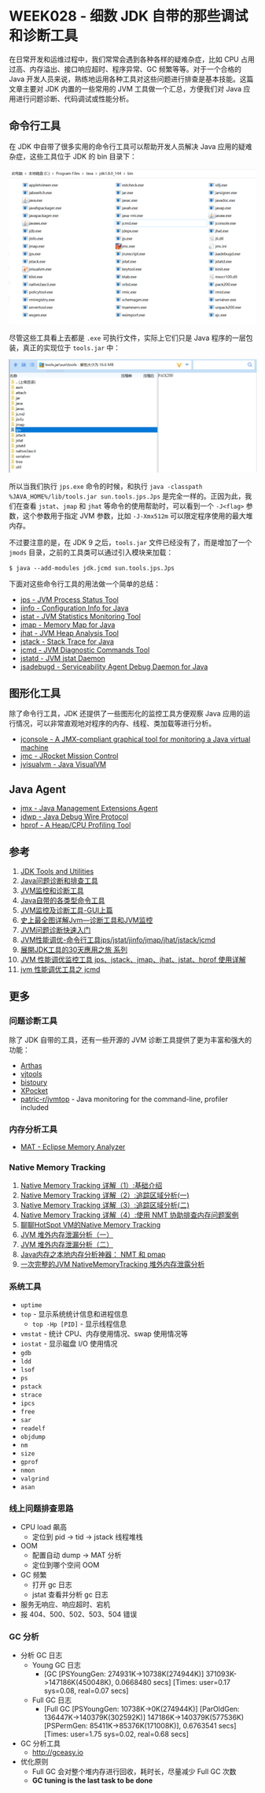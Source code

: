 # WEEK028 - 细数 JDK 自带的那些调试和诊断工具

在日常开发和运维过程中，我们常常会遇到各种各样的疑难杂症，比如 CPU 占用过高、内存溢出、接口响应超时、程序异常、GC 频繁等等。对于一个合格的 Java 开发人员来说，熟练地运用各种工具对这些问题进行排查是基本技能。这篇文章主要对 JDK 内置的一些常用的 JVM 工具做一个汇总，方便我们对 Java 应用进行问题诊断、代码调试或性能分析。

## 命令行工具

在 JDK 中自带了很多实用的命令行工具可以帮助开发人员解决 Java 应用的疑难杂症，这些工具位于 JDK 的 bin 目录下：

![](./images/java-bin.png)

尽管这些工具看上去都是 `.exe` 可执行文件，实际上它们只是 Java 程序的一层包装，真正的实现位于 `tools.jar` 中：

![](./images/tools.jar.png)

所以当我们执行 `jps.exe` 命令的时候，和执行 `java -classpath %JAVA_HOME%/lib/tools.jar sun.tools.jps.Jps` 是完全一样的。正因为此，我们在查看 `jstat`、`jmap` 和 `jhat` 等命令的使用帮助时，可以看到一个 `-J<flag>` 参数，这个参数用于指定 JVM 参数，比如 `-J-Xmx512m` 可以限定程序使用的最大堆内存。

不过要注意的是，在 JDK 9 之后，`tools.jar` 文件已经没有了，而是增加了一个 `jmods` 目录，之前的工具类可以通过引入模块来加载：

```
$ java --add-modules jdk.jcmd sun.tools.jps.Jps
```

下面对这些命令行工具的用法做一个简单的总结：

* [jps - JVM Process Status Tool](./jps/README.md)
* [jinfo - Configuration Info for Java](./jinfo/README.md)
* [jstat - JVM Statistics Monitoring Tool](./jstat/README.md)
* [jmap - Memory Map for Java](./jmap/README.md)
* [jhat - JVM Heap Analysis Tool](./jhat/README.md)
* [jstack - Stack Trace for Java](./jstack/README.md)
* [jcmd - JVM Diagnostic Commands Tool](./jcmd/README.md)
* [jstatd - JVM jstat Daemon](./jstatd/README.md)
* [jsadebugd - Serviceability Agent Debug Daemon for Java](./jsadebugd/README.md)

## 图形化工具

除了命令行工具，JDK 还提供了一些图形化的监控工具方便观察 Java 应用的运行情况，可以非常直观地对程序的内存、线程、类加载等进行分析。

* [jconsole - A JMX-compliant graphical tool for monitoring a Java virtual machine](./jconsole/README.md)
* [jmc - JRocket Mission Control](./jmc/README.md)
* [jvisualvm - Java VisualVM](./jvisualvm/README.md)

## Java Agent

* [jmx - Java Management Extensions Agent](./jmx/README.md)
* [jdwp - Java Debug Wire Protocol](./jdwp/README.md)
* [hprof - A Heap/CPU Profiling Tool](./hprof/README.md)

## 参考

1. [JDK Tools and Utilities](https://docs.oracle.com/javase/8/docs/technotes/tools/)
1. [Java问题诊断和排查工具](https://tobebetterjavaer.com/jvm/problem-tools.html)
1. [JVM监控和诊断工具](https://www.cnblogs.com/dwtfukgv/p/15126148.html)
1. [Java自带的各类型命令工具](https://doctording.github.io/sword_at_offer/content/java_jvm/jvm_tools.html)
1. [JVM监控及诊断工具-GUI上篇](https://juejin.cn/post/6972450999034183710)
1. [史上最全图详解Jvm—诊断工具和JVM监控](https://blog.csdn.net/wj1314250/article/details/118370096)
1. [JVM问题诊断快速入门](https://guns-y.github.io/2019/09/04/JVM/JVM%E9%97%AE%E9%A2%98%E8%AF%8A%E6%96%AD%E5%BF%AB%E9%80%9F%E5%85%A5%E9%97%A8/)
1. [JVM性能调优-命令行工具jps/jstat/jinfo/jmap/jhat/jstack/jcmd](https://cloud.tencent.com/developer/article/1790337)
1. [展開JDK工具的30天應用之旅 系列](https://ithelp.ithome.com.tw/users/20140481/ironman/4472)
1. [JVM 性能调优监控工具 jps、jstack、jmap、jhat、jstat、hprof 使用详解](https://my.oschina.net/feichexia/blog/196575)
1. [jvm 性能调优工具之 jcmd](https://cloud.tencent.com/developer/article/1130026)

## 更多

### 问题诊断工具

除了 JDK 自带的工具，还有一些开源的 JVM 诊断工具提供了更为丰富和强大的功能：

* [Arthas](https://arthas.aliyun.com/zh-cn/)
* [vjtools](https://github.com/vipshop/vjtools)
* [bistoury](https://github.com/qunarcorp/bistoury)
* [XPocket](https://xpocket.perfma.com/)
* [patric-r/jvmtop](https://github.com/patric-r/jvmtop) - Java monitoring for the command-line, profiler included

### 内存分析工具

* [MAT - Eclipse Memory Analyzer](https://www.eclipse.org/mat/)

### Native Memory Tracking

1. [Native Memory Tracking 详解（1）:基础介绍](https://heapdump.cn/article/4644018)
1. [Native Memory Tracking 详解（2）:追踪区域分析(一)](https://heapdump.cn/article/4690198)
1. [Native Memory Tracking 详解（3）:追踪区域分析(二)](https://heapdump.cn/article/4813403)
1. [Native Memory Tracking 详解（4）:使用 NMT 协助排查内存问题案例](https://heapdump.cn/article/4926566)
1. [聊聊HotSpot VM的Native Memory Tracking](https://cloud.tencent.com/developer/article/1406522)
1. [JVM 堆外内存泄漏分析（一）](https://coderbee.net/index.php/jvm/20190913/1929)
1. [JVM 堆外内存泄漏分析（二）](https://coderbee.net/index.php/jvm/20190916/1936)
1. [Java内存之本地内存分析神器： NMT 和 pmap](https://blog.csdn.net/jicahoo/article/details/50933469)
1. [一次完整的JVM NativeMemoryTracking 堆外内存泄露分析](https://www.jianshu.com/p/27c06a43797b)

### 系统工具

* `uptime`
* `top` - 显示系统统计信息和进程信息
    * `top -Hp [PID]` - 显示线程信息
* `vmstat` - 统计 CPU、内存使用情况、swap 使用情况等
* `iostat` - 显示磁盘 I/O 使用情况
* `gdb`
* `ldd`
* `lsof`
* `ps`
* `pstack`
* `strace`
* `ipcs`
* `free`
* `sar`
* `readelf`
* `objdump`
* `nm`
* `size`
* `gprof`
* `nmon`
* `valgrind`
* `asan`

### 线上问题排查思路

* CPU load 飙高
    * 定位到 pid -> tid -> jstack 线程堆栈
* OOM
    * 配置自动 dump -> MAT 分析
    * 定位到哪个空间 OOM
* GC 频繁
    * 打开 gc 日志
    * jstat 查看并分析 gc 日志
* 服务无响应、响应超时、宕机
* 报 404、500、502、503、504 错误

### GC 分析

* 分析 GC 日志
    * Young GC 日志
        * [GC [PSYoungGen: 274931K->10738K(274944K)] 371093K->147186K(450048K), 0.0668480 secs] [Times: user=0.17 sys=0.08, real=0.07 secs]
    * Full GC 日志
        * [Full GC [PSYoungGen: 10738K->0K(274944K)] [ParOldGen: 136447K->140379K(302592K)] 147186K->140379K(577536K) [PSPermGen: 85411K->85376K(171008K)], 0.6763541 secs] [Times: user=1.75 sys=0.02, real=0.68 secs]
* GC 分析工具
    * http://gceasy.io
* 优化原则
    * Full GC 会对整个堆内存进行回收，耗时长，尽量减少 Full GC 次数
    * **GC tuning is the last task to be done**

